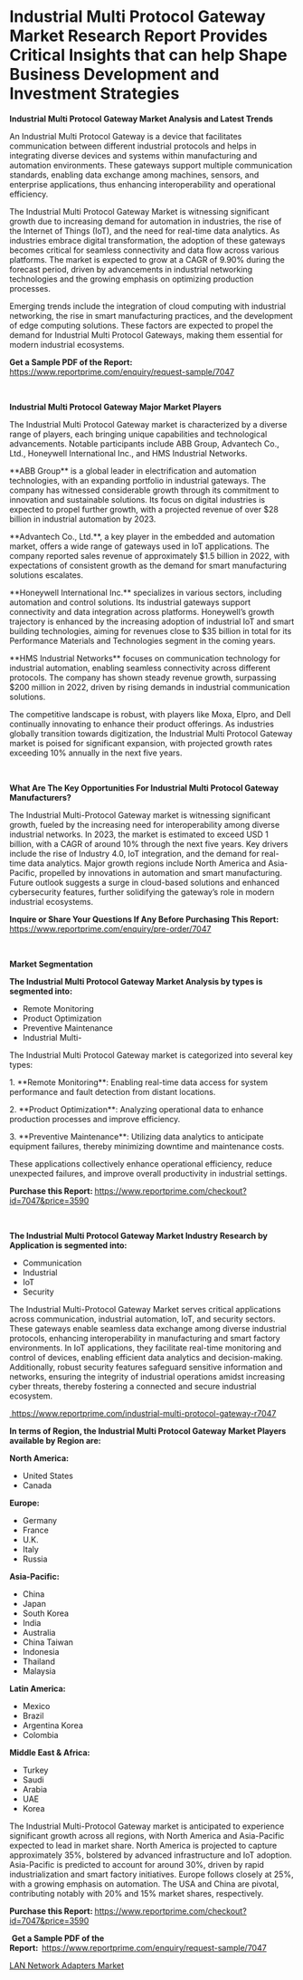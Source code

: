 <p><h1>Industrial Multi Protocol Gateway Market Research Report Provides Critical Insights that can help Shape Business Development and Investment Strategies</h1></p><p><strong>Industrial Multi Protocol Gateway Market Analysis and Latest Trends</strong></p>
<p><p>An Industrial Multi Protocol Gateway is a device that facilitates communication between different industrial protocols and helps in integrating diverse devices and systems within manufacturing and automation environments. These gateways support multiple communication standards, enabling data exchange among machines, sensors, and enterprise applications, thus enhancing interoperability and operational efficiency.</p><p>The Industrial Multi Protocol Gateway Market is witnessing significant growth due to increasing demand for automation in industries, the rise of the Internet of Things (IoT), and the need for real-time data analytics. As industries embrace digital transformation, the adoption of these gateways becomes critical for seamless connectivity and data flow across various platforms. The market is expected to grow at a CAGR of 9.90% during the forecast period, driven by advancements in industrial networking technologies and the growing emphasis on optimizing production processes.</p><p>Emerging trends include the integration of cloud computing with industrial networking, the rise in smart manufacturing practices, and the development of edge computing solutions. These factors are expected to propel the demand for Industrial Multi Protocol Gateways, making them essential for modern industrial ecosystems.</p></p>
<p><strong>Get a Sample PDF of the Report:&nbsp;</strong> <a href="https://www.reportprime.com/enquiry/request-sample/7047?utm_campaign=3497&utm_medium=2&utm_source=Github&utm_content=ia&utm_term=19032025&utm_id=industrial-multi-protocol-gateway">https://www.reportprime.com/enquiry/request-sample/7047</a></p>
<p>&nbsp;</p>
<p><strong>Industrial Multi Protocol Gateway Major Market Players</strong></p>
<p><p>The Industrial Multi Protocol Gateway market is characterized by a diverse range of players, each bringing unique capabilities and technological advancements. Notable participants include ABB Group, Advantech Co., Ltd., Honeywell International Inc., and HMS Industrial Networks.</p><p>**ABB Group** is a global leader in electrification and automation technologies, with an expanding portfolio in industrial gateways. The company has witnessed considerable growth through its commitment to innovation and sustainable solutions. Its focus on digital industries is expected to propel further growth, with a projected revenue of over $28 billion in industrial automation by 2023.</p><p>**Advantech Co., Ltd.**, a key player in the embedded and automation market, offers a wide range of gateways used in IoT applications. The company reported sales revenue of approximately $1.5 billion in 2022, with expectations of consistent growth as the demand for smart manufacturing solutions escalates.</p><p>**Honeywell International Inc.** specializes in various sectors, including automation and control solutions. Its industrial gateways support connectivity and data integration across platforms. Honeywell’s growth trajectory is enhanced by the increasing adoption of industrial IoT and smart building technologies, aiming for revenues close to $35 billion in total for its Performance Materials and Technologies segment in the coming years.</p><p>**HMS Industrial Networks** focuses on communication technology for industrial automation, enabling seamless connectivity across different protocols. The company has shown steady revenue growth, surpassing $200 million in 2022, driven by rising demands in industrial communication solutions.</p><p>The competitive landscape is robust, with players like Moxa, Elpro, and Dell continually innovating to enhance their product offerings. As industries globally transition towards digitization, the Industrial Multi Protocol Gateway market is poised for significant expansion, with projected growth rates exceeding 10% annually in the next five years.</p></p>
<p>&nbsp;</p>
<p><strong>What Are The Key Opportunities For Industrial Multi Protocol Gateway Manufacturers?</strong></p>
<p><p>The Industrial Multi-Protocol Gateway market is witnessing significant growth, fueled by the increasing need for interoperability among diverse industrial networks. In 2023, the market is estimated to exceed USD 1 billion, with a CAGR of around 10% through the next five years. Key drivers include the rise of Industry 4.0, IoT integration, and the demand for real-time data analytics. Major growth regions include North America and Asia-Pacific, propelled by innovations in automation and smart manufacturing. Future outlook suggests a surge in cloud-based solutions and enhanced cybersecurity features, further solidifying the gateway’s role in modern industrial ecosystems.</p></p>
<p><strong>Inquire or Share Your Questions If Any Before Purchasing This Report:</strong> <a href="https://www.reportprime.com/enquiry/pre-order/7047?utm_campaign=3497&utm_medium=2&utm_source=Github&utm_content=ia&utm_term=19032025&utm_id=industrial-multi-protocol-gateway">https://www.reportprime.com/enquiry/pre-order/7047</a></p>
<p>&nbsp;</p>
<p><strong>Market Segmentation</strong></p>
<p><strong>The Industrial Multi Protocol Gateway Market Analysis by types is segmented into:</strong></p>
<p><ul><li>Remote Monitoring</li><li>Product Optimization</li><li>Preventive Maintenance</li><li>Industrial Multi-</li></ul></p>
<p><p>The Industrial Multi Protocol Gateway market is categorized into several key types: </p><p>1. **Remote Monitoring**: Enabling real-time data access for system performance and fault detection from distant locations.</p><p>2. **Product Optimization**: Analyzing operational data to enhance production processes and improve efficiency.</p><p>3. **Preventive Maintenance**: Utilizing data analytics to anticipate equipment failures, thereby minimizing downtime and maintenance costs. </p><p>These applications collectively enhance operational efficiency, reduce unexpected failures, and improve overall productivity in industrial settings.</p></p>
<p><strong>Purchase this Report:&nbsp;</strong><a href="https://www.reportprime.com/checkout?id=7047&price=3590&utm_campaign=3497&utm_medium=2&utm_source=Github&utm_content=ia&utm_term=19032025&utm_id=industrial-multi-protocol-gateway">https://www.reportprime.com/checkout?id=7047&price=3590</a></p>
<p>&nbsp;</p>
<p><strong>The Industrial Multi Protocol Gateway Market Industry Research by Application is segmented into:</strong></p>
<p><ul><li>Communication</li><li>Industrial</li><li>IoT</li><li>Security</li></ul></p>
<p><p>The Industrial Multi-Protocol Gateway Market serves critical applications across communication, industrial automation, IoT, and security sectors. These gateways enable seamless data exchange among diverse industrial protocols, enhancing interoperability in manufacturing and smart factory environments. In IoT applications, they facilitate real-time monitoring and control of devices, enabling efficient data analytics and decision-making. Additionally, robust security features safeguard sensitive information and networks, ensuring the integrity of industrial operations amidst increasing cyber threats, thereby fostering a connected and secure industrial ecosystem.</p></p>
<p><a href="https://www.reportprime.com/industrial-multi-protocol-gateway-r7047?utm_campaign=3497&utm_medium=2&utm_source=Github&utm_content=ia&utm_term=19032025&utm_id=industrial-multi-protocol-gateway">&nbsp;https://www.reportprime.com/industrial-multi-protocol-gateway-r7047</a></p>
<p><strong>In terms of Region, the Industrial Multi Protocol Gateway Market Players available by Region are:</strong></p>
<p>
    <p> <strong> North America: </strong>
        <ul>
            <li>United States</li>
            <li>Canada</li>
        </ul>
        </p> 
    <p> <strong> Europe: </strong>
        <ul>
            <li>Germany</li>
            <li>France</li>
            <li>U.K.</li>
            <li>Italy</li>
            <li>Russia</li>
        </ul>
        </p> 
    <p> <strong> Asia-Pacific: </strong>
        <ul>
            <li>China</li>
            <li>Japan</li>
            <li>South Korea</li>
            <li>India</li>
            <li>Australia</li>
            <li>China Taiwan</li>
            <li>Indonesia</li>
            <li>Thailand</li>
            <li>Malaysia</li>
        </ul>
        </p> 
    <p> <strong> Latin America: </strong>
        <ul>
            <li>Mexico</li>
            <li>Brazil</li>
            <li>Argentina Korea</li>
            <li>Colombia</li>
        </ul>
        </p> 
    <p> <strong> Middle East & Africa: </strong>
        <ul>
            <li>Turkey</li>
            <li>Saudi</li>
            <li>Arabia</li>
            <li>UAE</li>
            <li>Korea</li>
        </ul>
    </p>
    </p>
<p><p>The Industrial Multi-Protocol Gateway market is anticipated to experience significant growth across all regions, with North America and Asia-Pacific expected to lead in market share. North America is projected to capture approximately 35%, bolstered by advanced infrastructure and IoT adoption. Asia-Pacific is predicted to account for around 30%, driven by rapid industrialization and smart factory initiatives. Europe follows closely at 25%, with a growing emphasis on automation. The USA and China are pivotal, contributing notably with 20% and 15% market shares, respectively.</p></p>
<p><strong>Purchase this Report: </strong><a href="https://www.reportprime.com/checkout?id=7047&price=3590&utm_campaign=3497&utm_medium=2&utm_source=Github&utm_content=ia&utm_term=19032025&utm_id=industrial-multi-protocol-gateway">https://www.reportprime.com/checkout?id=7047&price=3590</a></p>
<p>&nbsp;<strong>Get a Sample PDF of the Report:&nbsp;&nbsp;</strong><a href="https://www.reportprime.com/enquiry/request-sample/7047?utm_campaign=3497&utm_medium=2&utm_source=Github&utm_content=ia&utm_term=19032025&utm_id=industrial-multi-protocol-gateway">https://www.reportprime.com/enquiry/request-sample/7047</a></p>
<p><strong></strong></p>
<p><p><a href="https://github.com/rrosasdaunas/Market-Research-Report-List-1/blob/main/lan-network-adapters-market.md?utm_campaign=3497&utm_medium=2&utm_source=Github&utm_content=ia&utm_term=19032025&utm_id=industrial-multi-protocol-gateway">LAN Network Adapters Market</a></p></p>